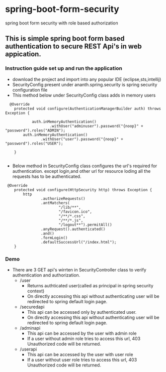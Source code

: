 # spring-boot-form-security
spring boot form security with role based authorization

## This is simple spring boot form based authentication to secure REST Api's in web appication.

### Instruction guide set up and run the application
* download the project and import into any popular IDE (eclipse,sts,intellij)
* SecurityConfig present under ananth.spring.security is spring security configuration file
* This method below under SecurityConfig class adds in memory users
```
  @Override
    protected void configure(AuthenticationManagerBuilder auth) throws Exception {

            auth.inMemoryAuthentication()
                    .withUser("adminuser").password("{noop}" + "password").roles("ADMIN");
        auth.inMemoryAuthentication()
                .withUser("user").password("{noop}" + "password").roles("USER");

    }
                   
````
* Below method in SecurityConfig class configures the url's required for authentication.
  except login,and other url for resource loding all the requests has to be authenticated.
```
 @Override
    protected void configure(HttpSecurity http) throws Exception {
        http
                .authorizeRequests()
                .antMatchers(
                        "/lib/**",
                        "/favicon.ico",
                        "/**/*.css",
                        "/**/*.js",
                        "/logout**").permitAll()
                .anyRequest().authenticated()
                .and()
                .formLogin()
                .defaultSuccessUrl("/index.html");
    }

```

### Demo
* There are 3 GET api's wirrten in SecurityController class to verify authentication and authorization.
    * /user 
      * Returns authticated user(called as principal in spring security context)
      * On directly accessing this api without authenticating user will be redirected to spring default login page.
    * /securedapi
      * This api can be accessed only by authenticated user.
      * On directly accessing this api without authenticating user will be redirected to spring default login page.
    * /adminapi
      * This api can be accessed by the user with admin role
      * If a user without admin role tries to access this url, 403 Unauthorized code will be returned.
    * /userapi
      * This api can be accessed by the user with user role
      * If a user without user role tries to access this url, 403 Unauthorized code will be returned.
     
